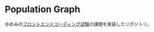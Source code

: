 # Population Graph

ゆめみの[フロントエンドコーディング試験](https://notion.yumemi.co.jp/0e9ef27b55704d7882aab55cc86c999d)の課題を実装したリポジトリ。
